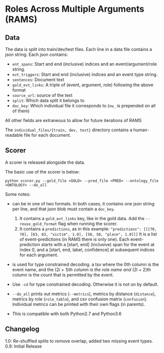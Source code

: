 # Roles Across Multiple Arguments (RAMS)

## Data

The data is split into train/dev/test files. Each line in a data file contains a json string. Each json contains:

* `ent_spans`: Start and end (inclusive) indices and an event/argument/role string.
* `evt_triggers`: Start and end (inclusive) indices and an event type string.
* `sentences`: Document text
* `gold_evt_links`: A triple of (event, argument, role) following the above format
* `source_url`: source of the text
* `split`: Which data split it belongs to
* `doc_key`: Which individual file it corresponds to (`nw_` is prepended on all of them)

All other fields are extraneous to allow for future iterations of RAMS

The `individual_files/{train, dev, test}` directory contains a human-readable file for each document. 

## Scorer

A scorer is released alongside the data.

The basic use of the scorer is below:

```
python scorer.py --gold_file <GOLD> --pred_file <PRED> --ontology_file <ONTOLOGY> --do_all
```

Some notes:

* <PRED> can be in one of two formats. In both cases, it contains one json string per line, and that json blob must contain a `doc_key`.
  1. It contains a `gold_evt_links` key, like in the gold data. Add the `--reuse_gold_format` flag when running the scorer.
  2. It contains a `predictions`, as in this example:
  ``
  "predictions": [[[70, 70], [63, 63, "victim", 1.0], [58, 58, "place", 1.0]]]
  ``
  It is a list of event-predictions (in RAMS there is only one). Each event-prediction starts with a [start, end] (inclusive) span for the event at index 0, and a [start, end, label, confidence] at subsequent indices for each argument.

* <ONTOLOGY> is used for type constrained decoding. a tsv where the 0th column is the event name, and the (2*i + 1)th column is the role name and (2*i + 2)th column is the count that is permitted by the event.
* Use `-cd` for type constrained decoding. Otherwise it is not on by default. 
* `--do_all` prints out metrics (`--metrics`), metrics by distance (`distance`), metrics by role (`role_table`), and csv confusion matrix (`confusion`). Individual metrics can be printed with their own flags (in parents).
* This is compatible with both Python2.7 and Python3.6

## Changelog

1.0: Re-shuffled splits to remove overlap, added two missing event types.
0.9: Initial Release